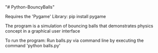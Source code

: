 "# Python-BouncyBalls" 

Requires the 'Pygame' Library:
  pip install pygame
  
The program is a simulation of bouncing balls that demonstrates
physics concept in a graphical user interface

To run the program:
  Run balls.py via command line by executing the command 'python balls.py'
